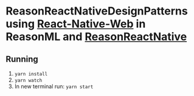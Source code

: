 # ReasonReactNativeDesignPatterns using [React-Native-Web](https://github.com/necolas/react-native-web) in ReasonML and [ReasonReactNative](https://github.com/reasonml-community/reason-react-native)

## Running

1. `yarn install`
2. `yarn watch`
3. In new terminal run: `yarn start`
